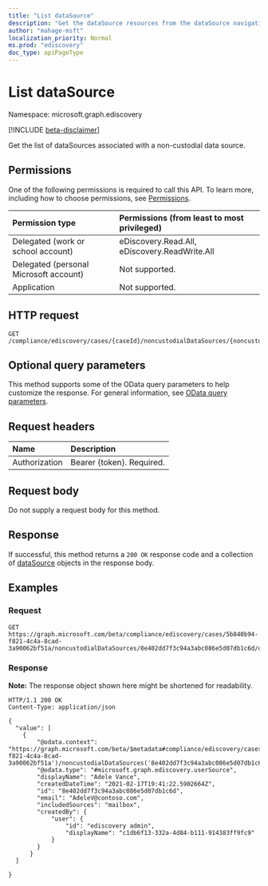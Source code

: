 ```yaml
---
title: "List dataSource"
description: "Get the dataSource resources from the dataSource navigation property."
author: "mahage-msft"
localization_priority: Normal
ms.prod: "ediscovery"
doc_type: apiPageType
---
```


# List dataSource

Namespace: microsoft.graph.ediscovery

[!INCLUDE [beta-disclaimer](../../includes/beta-disclaimer.md)]

Get the list of dataSources associated with a non-custodial data source.

## Permissions

One of the following permissions is required to call this API. To learn more, including how to choose permissions, see [Permissions](/graph/permissions-reference).

|Permission type|Permissions (from least to most privileged)|
|:---|:---|
|Delegated (work or school account)|eDiscovery.Read.All, eDiscovery.ReadWrite.All|
|Delegated (personal Microsoft account)|Not supported.|
|Application|Not supported.|

## HTTP request

<!-- {
  "blockType": "ignored"
}
-->

``` http
GET /compliance/ediscovery/cases/{caseId}/noncustodialDataSources/{noncustodialDataSourceId}/dataSource
```

## Optional query parameters

This method supports some of the OData query parameters to help customize the response. For general information, see [OData query parameters](/graph/query-parameters).

## Request headers

|Name|Description|
|:---|:---|
|Authorization|Bearer {token}. Required.|

## Request body

Do not supply a request body for this method.

## Response

If successful, this method returns a `200 OK` response code and a collection of [dataSource](../resources/ediscovery-datasource.md) objects in the response body.

## Examples

### Request

<!-- {
  "blockType": "request",
  "name": "list_datasource"
}
-->

``` http
GET https://graph.microsoft.com/beta/compliance/ediscovery/cases/5b840b94-f821-4c4a-8cad-3a90062bf51a/noncustodialDataSources/8e402dd7f3c94a3abc086e5d07db1c6d/datasource
```

### Response

**Note:** The response object shown here might be shortened for readability.
<!-- {
  "blockType": "response",
  "truncated": true,
  "@odata.type": "Collection(microsoft.graph.ediscovery.dataSource)"
}
-->

``` http
HTTP/1.1 200 OK
Content-Type: application/json

{
  "value": [
    {
        "@odata.context": "https://graph.microsoft.com/beta/$metadata#compliance/ediscovery/cases('5b840b94-f821-4c4a-8cad-3a90062bf51a')/noncustodialDataSources('8e402dd7f3c94a3abc086e5d07db1c6d')/dataSource/$entity",
        "@odata.type": "#microsoft.graph.ediscovery.userSource",
        "displayName": "Adele Vance",
        "createdDateTime": "2021-02-17T19:41:22.5902664Z",
        "id": "8e402dd7f3c94a3abc086e5d07db1c6d",
        "email": "AdeleV@contoso.com",
        "includedSources": "mailbox",
        "createdBy": {
            "user": {
                "id": "ediscovery admin",
                "displayName": "c1db6f13-332a-4d84-b111-914383ff9fc9"
            }
        }
      }
  ]

}
```
